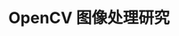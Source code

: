 <!--
 * @描述: README.md
 * @版本: V1_0
 * @作者: LiWanglin
 * @创建时间: 2020.02.06
 * @最后编辑人: LiWanglin
 * @最后编辑时间: 2020.02.06
 -->

# OpenCV 图像处理研究



